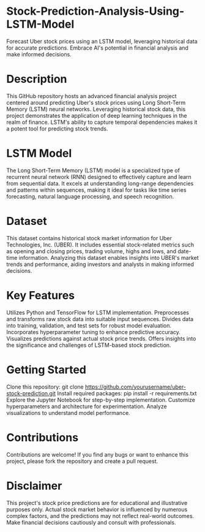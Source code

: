 # Stock-Prediction-Analysis-Using-LSTM-Model
Forecast Uber stock prices using an LSTM model, leveraging historical data for accurate predictions. Embrace AI's potential in financial analysis and make informed decisions.

# Description

This GitHub repository hosts an advanced financial analysis project centered around predicting Uber's stock prices using Long Short-Term Memory (LSTM) neural networks. Leveraging historical stock data, this project demonstrates the application of deep learning techniques in the realm of finance. LSTM's ability to capture temporal dependencies makes it a potent tool for predicting stock trends.

# LSTM Model
The Long Short-Term Memory (LSTM) model is a specialized type of recurrent neural network (RNN) designed to effectively capture and learn from sequential data. It excels at understanding long-range dependencies and patterns within sequences, making it ideal for tasks like time series forecasting, natural language processing, and speech recognition.

# Dataset
This dataset contains historical stock market information for Uber Technologies, Inc. (UBER). It includes essential stock-related metrics such as opening and closing prices, trading volume, highs and lows, and date-time information. Analyzing this dataset enables insights into UBER's market trends and performance, aiding investors and analysts in making informed decisions.

# Key Features

Utilizes Python and TensorFlow for LSTM implementation.
Preprocesses and transforms raw stock data into suitable input sequences.
Divides data into training, validation, and test sets for robust model evaluation.
Incorporates hyperparameter tuning to enhance predictive accuracy.
Visualizes predictions against actual stock price trends.
Offers insights into the significance and challenges of LSTM-based stock prediction.

# Getting Started

Clone this repository: git clone https://github.com/yourusername/uber-stock-prediction.git
Install required packages: pip install -r requirements.txt
Explore the Jupyter Notebook for step-by-step implementation.
Customize hyperparameters and architecture for experimentation.
Analyze visualizations to understand model performance.

# Contributions

Contributions are welcome! If you find any bugs or want to enhance this project, please fork the repository and create a pull request.

# Disclaimer

This project's stock price predictions are for educational and illustrative purposes only. Actual stock market behavior is influenced by numerous complex factors, and the predictions may not reflect real-world outcomes. Make financial decisions cautiously and consult with professionals.
